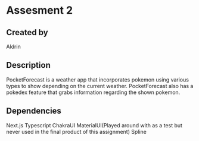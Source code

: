 # Assesment 2
## Created by 
Aldrin

## Description
PocketForecast is a weather app that incorporates pokemon using various types to show depending on the current weather.
PocketForecast also has a pokedex feature that grabs information regarding the shown pokemon.

## Dependencies
Next.js
Typescript
ChakraUI
MaterialUI(Played around with as a test but never used in the final product of this assignment)
Spline